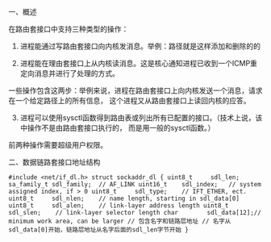 一、概述

在路由套接口中支持三种类型的操作：
1. 进程能通过写路由套接口向内核发消息。举例：路径就是这样添加和删除的的

2. 进程能在理由套接口上从内核读消息。这是核心通知进程已收到一个ICMP重定向消息并进行了处理的方式。

一些操作包含这两步：举例来说，进程在路由套接口上向内核发送一个消息，请求在一个给定路径上的所有信息，
这个进程又从路由套接口上读回内核的应答。

3. 进程可以使用sysctl函数得到路由表或列出所有已配置的接口。（技术上说，该中操作不是由路由套接口执行的，
而是用一般的sysctl函数。）

前两种操作需要超级用户权限。

二、数据链路套接口地址结构

`
#include <net/if_dl.h>
struct sockaddr_dl
{
    uint8_t     sdl_len;
    sa_family_t sdl_family;  // AF_LINK
    uint16_t    sdl_index;   // system assigned index, if > 0
    uint8_t     sdl_type;    // IFT_ETHER, ect. 
    uint8_t     sdl_nlen;    // name length, starting in sdl_data[0]
    uint8_t     sdl_alen;    // link-layer address length
    uint8_t     sdl_slen;    // link-layer selector length
    char        sdl_data[12];// minimum work area, can be larger
                             // 包含名字和链路层地址
                             // 名字从sdl_data[0]开始，链路层地址从名字后面的sdl_len字节开始
} 
`


